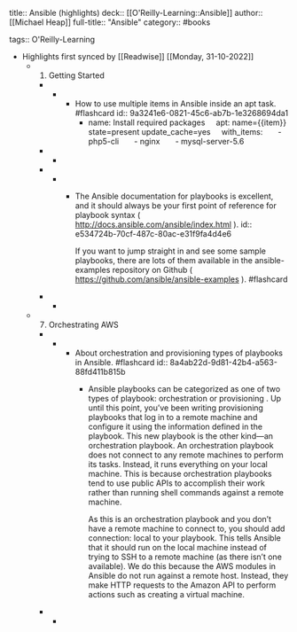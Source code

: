 title:: Ansible (highlights)
deck:: [[O'Reilly-Learning::Ansible]]
author:: [[Michael Heap]]
full-title:: "Ansible"
category:: #books

tags:: O'Reilly-Learning

- Highlights first synced by [[Readwise]] [[Monday, 31-10-2022]]
	- 1. Getting Started
		- -
			- How to use multiple items in Ansible inside an apt task. #flashcard
			  id:: 9a3241e6-0821-45c6-ab7b-1e3268694da1
				- name: Install required packages
				      apt: name={{item}} state=present update_cache=yes
				      with_items:
				        - php5-cli
				        - nginx
				        - mysql-server-5.6
		- -
		- -
			- The Ansible documentation for playbooks is excellent, and it should always be your first point of reference for playbook syntax ( http://docs.ansible.com/ansible/index.html ).
			  id:: e534724b-70cf-487c-80ac-e31f9fa4d4e6
			  
			  If you want to jump straight in and see some sample playbooks, there are lots of them available in the ansible-examples repository on Github ( https://github.com/ansible/ansible-examples ). #flashcard
		- -
	- 7. Orchestrating AWS
		- -
			- About orchestration and provisioning types of playbooks in Ansible. #flashcard
			  id:: 8a4ab22d-9d81-42b4-a563-88fd411b815b
				- Ansible playbooks can be categorized as one of two types of playbook: orchestration or provisioning . Up until this point, you’ve been writing provisioning playbooks that log in to a remote machine and configure it using the information defined in the playbook. This new playbook is the other kind—an orchestration playbook. An orchestration playbook does not connect to any remote machines to perform its tasks. Instead, it runs everything on your local machine. This is because orchestration playbooks tend to use public APIs to accomplish their work rather than running shell commands against a remote machine.
				  
				  As this is an orchestration playbook and you don’t have a remote machine to connect to, you should add connection: local to your playbook. This tells Ansible that it should run on the local machine instead of trying to SSH to a remote machine (as there isn’t one available). We do this because the AWS modules in Ansible do not run against a remote host. Instead, they make HTTP requests to the Amazon API to perform actions such as creating a virtual machine.
		- -